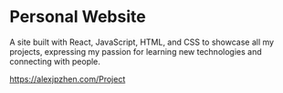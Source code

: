 # Personal Website
A site built with React,  JavaScript,  HTML,  and CSS to showcase all my projects, expressing my passion for learning new technologies and connecting with people.

https://alexjpzhen.com/Project
